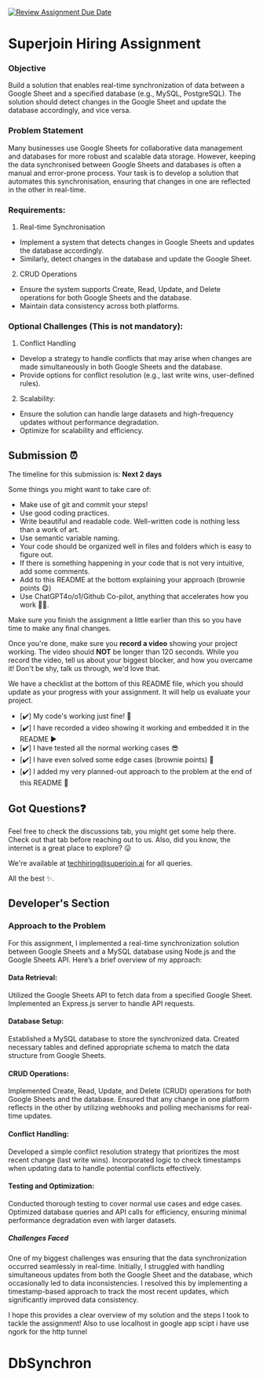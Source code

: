 [![Review Assignment Due Date](https://classroom.github.com/assets/deadline-readme-button-22041afd0340ce965d47ae6ef1cefeee28c7c493a6346c4f15d667ab976d596c.svg)](https://classroom.github.com/a/e0mOS4g_)
# Superjoin Hiring Assignment



### Objective
Build a solution that enables real-time synchronization of data between a Google Sheet and a specified database (e.g., MySQL, PostgreSQL). The solution should detect changes in the Google Sheet and update the database accordingly, and vice versa.

### Problem Statement
Many businesses use Google Sheets for collaborative data management and databases for more robust and scalable data storage. However, keeping the data synchronised between Google Sheets and databases is often a manual and error-prone process. Your task is to develop a solution that automates this synchronisation, ensuring that changes in one are reflected in the other in real-time.

### Requirements:
1. Real-time Synchronisation
  - Implement a system that detects changes in Google Sheets and updates the database accordingly.
   - Similarly, detect changes in the database and update the Google Sheet.
  2.	CRUD Operations
   - Ensure the system supports Create, Read, Update, and Delete operations for both Google Sheets and the database.
   - Maintain data consistency across both platforms.
   
### Optional Challenges (This is not mandatory):
1. Conflict Handling
- Develop a strategy to handle conflicts that may arise when changes are made simultaneously in both Google Sheets and the database.
- Provide options for conflict resolution (e.g., last write wins, user-defined rules).
    
2. Scalability: 	
- Ensure the solution can handle large datasets and high-frequency updates without performance degradation.
- Optimize for scalability and efficiency.

## Submission ⏰
The timeline for this submission is: **Next 2 days**

Some things you might want to take care of:
- Make use of git and commit your steps!
- Use good coding practices.
- Write beautiful and readable code. Well-written code is nothing less than a work of art.
- Use semantic variable naming.
- Your code should be organized well in files and folders which is easy to figure out.
- If there is something happening in your code that is not very intuitive, add some comments.
- Add to this README at the bottom explaining your approach (brownie points 😋)
- Use ChatGPT4o/o1/Github Co-pilot, anything that accelerates how you work 💪🏽. 

Make sure you finish the assignment a little earlier than this so you have time to make any final changes.

Once you're done, make sure you **record a video** showing your project working. The video should **NOT** be longer than 120 seconds. While you record the video, tell us about your biggest blocker, and how you overcame it! Don't be shy, talk us through, we'd love that.

We have a checklist at the bottom of this README file, which you should update as your progress with your assignment. It will help us evaluate your project.

- [✔️] My code's working just fine! 🥳
- [✔️] I have recorded a video showing it working and embedded it in the README ▶️
- [✔️] I have tested all the normal working cases 😎
- [✔️] I have even solved some edge cases (brownie points) 💪
- [✔️] I added my very planned-out approach to the problem at the end of this README 📜

## Got Questions❓
Feel free to check the discussions tab, you might get some help there. Check out that tab before reaching out to us. Also, did you know, the internet is a great place to explore? 😛

We're available at techhiring@superjoin.ai for all queries. 

All the best ✨.
## Developer's Section


### Approach to the Problem
For this assignment, I implemented a real-time synchronization solution between Google Sheets and a MySQL database using Node.js and the Google Sheets API. Here’s a brief overview of my approach:

#### Data Retrieval:

Utilized the Google Sheets API to fetch data from a specified Google Sheet.
Implemented an Express.js server to handle API requests.
#### Database Setup:

Established a MySQL database to store the synchronized data.
Created necessary tables and defined appropriate schema to match the data structure from Google Sheets.
#### CRUD Operations:

Implemented Create, Read, Update, and Delete (CRUD) operations for both Google Sheets and the database.
Ensured that any change in one platform reflects in the other by utilizing webhooks and polling mechanisms for real-time updates.
#### Conflict Handling:

Developed a simple conflict resolution strategy that prioritizes the most recent change (last write wins).
Incorporated logic to check timestamps when updating data to handle potential conflicts effectively.
#### Testing and Optimization:

Conducted thorough testing to cover normal use cases and edge cases.
Optimized database queries and API calls for efficiency, ensuring minimal performance degradation even with larger datasets.
##### Challenges Faced
One of my biggest challenges was ensuring that the data synchronization occurred seamlessly in real-time. Initially, I struggled with handling simultaneous updates from both the Google Sheet and the database, which occasionally led to data inconsistencies. I resolved this by implementing a timestamp-based approach to track the most recent updates, which significantly improved data consistency.

I hope this provides a clear overview of my solution and the steps I took to tackle the assignment!
Also to use localhost in google app scipt i have use ngork for the http tunnel


# DbSynchron
